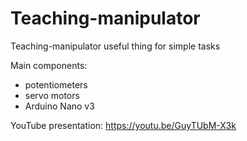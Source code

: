 # Teaching-manipulator

Teaching-manipulator useful thing for simple tasks

Main components:
- potentiometers
- servo motors
- Arduino Nano v3

YouTube presentation: https://youtu.be/GuyTUbM-X3k
